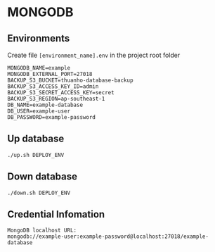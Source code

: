 # MONGODB

## Environments

Create file `[environment_name].env` in the project root folder
```
MONGODB_NAME=example
MONGODB_EXTERNAL_PORT=27018
BACKUP_S3_BUCKET=thuanho-database-backup
BACKUP_S3_ACCESS_KEY_ID=admin
BACKUP_S3_SECRET_ACCESS_KEY=secret
BACKUP_S3_REGION=ap-southeast-1
DB_NAME=example-database
DB_USER=example-user
DB_PASSWORD=example-password
```
## Up database
```
./up.sh DEPLOY_ENV
```
## Down database
```
./down.sh DEPLOY_ENV
```
## Credential Infomation

```
MongoDB localhost URL:
mongodb://example-user:example-password@localhost:27018/example-database

```

